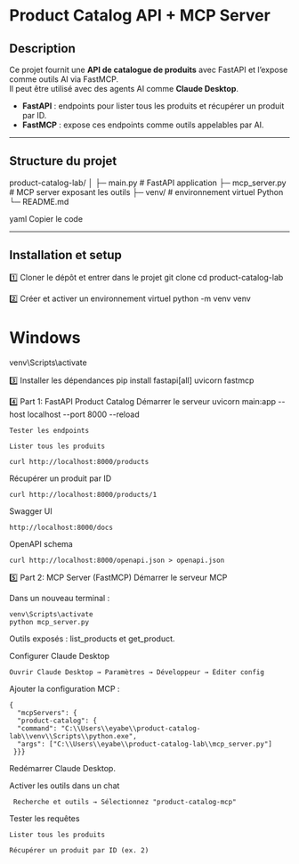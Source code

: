 # Product Catalog API + MCP Server

## Description
Ce projet fournit une **API de catalogue de produits** avec FastAPI et l’expose comme outils AI via FastMCP.  
Il peut être utilisé avec des agents AI comme **Claude Desktop**.

- **FastAPI** : endpoints pour lister tous les produits et récupérer un produit par ID.  
- **FastMCP** : expose ces endpoints comme outils appelables par AI.

---

## Structure du projet

product-catalog-lab/
│
├─ main.py # FastAPI application
├─ mcp_server.py # MCP server exposant les outils
├─ venv/ # environnement virtuel Python
└─ README.md

yaml
Copier le code

---

## Installation et setup

1️⃣ Cloner le dépôt et entrer dans le projet
git clone <votre-repo-url>
cd product-catalog-lab

2️⃣ Créer et activer un environnement virtuel
python -m venv venv
# Windows
venv\Scripts\activate


3️⃣ Installer les dépendances
pip install fastapi[all] uvicorn fastmcp

4️⃣ Part 1: FastAPI Product Catalog
Démarrer le serveur
uvicorn main:app --host localhost --port 8000 --reload

    Tester les endpoints

    Lister tous les produits

    curl http://localhost:8000/products


Récupérer un produit par ID

    curl http://localhost:8000/products/1


Swagger UI

    http://localhost:8000/docs

OpenAPI schema

    curl http://localhost:8000/openapi.json > openapi.json

5️⃣ Part 2: MCP Server (FastMCP)
Démarrer le serveur MCP

Dans un nouveau terminal :

    venv\Scripts\activate
    python mcp_server.py


Outils exposés : list_products et get_product.

Configurer Claude Desktop

    Ouvrir Claude Desktop → Paramètres → Développeur → Éditer config

Ajouter la configuration MCP :

    {
      "mcpServers": {
      "product-catalog": {
      "command": "C:\\Users\\eyabe\\product-catalog-lab\\venv\\Scripts\\python.exe",
      "args": ["C:\\Users\\eyabe\\product-catalog-lab\\mcp_server.py"]
     }}}


Redémarrer Claude Desktop.

Activer les outils dans un chat

     Recherche et outils → Sélectionnez "product-catalog-mcp"

Tester les requêtes

    Lister tous les produits

    Récupérer un produit par ID (ex. 2)





